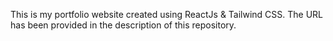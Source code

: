 This is my portfolio website created using ReactJs & Tailwind CSS. The URL has been provided in the description of this repository.
